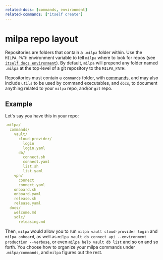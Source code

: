 ```yaml
---
related-docs: [commands, environment]
related-commands: ["itself create"]
---
```

# milpa repo layout

Repositories are folders that contain a `.milpa` folder within. Use the `MILPA_PATH` environment variable to tell `milpa` where to look for repos (see [`itself docs environment`](docs/milpa/environment#MILPA_PATH)). By default, `milpa` will prepend any folder named `.milpa` at the top-level of a git repository to the `MILPA_PATH`.

Repositories must contain a `commands` folder, with [commands](/docs/milpa/commands), and may also include `utils` to be used by command executables, and `docs`, to document anything related to your `milpa` repo, and/or `git` repo.

## Example

Let's say you have this in your repo:

```yaml
.milpa/
  commands/
    vault/
      cloud-provider/
        login
        login.yaml
      db/
        connect.sh
        connect.yaml
        list.sh
        list.yaml
    vpn/
      connect
      connect.yaml
    onboard.sh
    onboard.yaml
    release.sh
    release.yaml
  docs/
    welcome.md
    sdlc/
      releasing.md

```

Then, `milpa` would allow you to run `milpa vault cloud-provider login` and `milpa onboard`, as well as `milpa vault db connect api --environment production --verbose`, or even `milpa help vault db list` and so on and so forth. You choose how to organize your milpa commands under `.milpa/commands`, and `milpa` figures out the rest.
